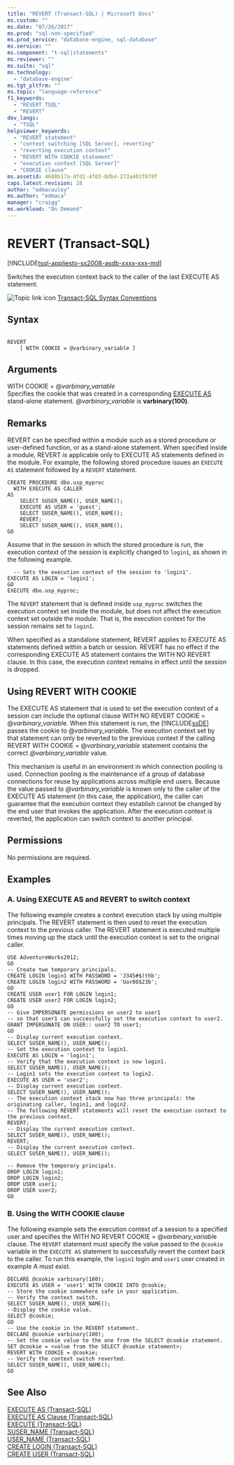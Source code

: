 ```yaml
---
title: "REVERT (Transact-SQL) | Microsoft Docs"
ms.custom: ""
ms.date: "07/26/2017"
ms.prod: "sql-non-specified"
ms.prod_service: "database-engine, sql-database"
ms.service: ""
ms.component: "t-sql|statements"
ms.reviewer: ""
ms.suite: "sql"
ms.technology: 
  - "database-engine"
ms.tgt_pltfrm: ""
ms.topic: "language-reference"
f1_keywords: 
  - "REVERT_TSQL"
  - "REVERT"
dev_langs: 
  - "TSQL"
helpviewer_keywords: 
  - "REVERT statement"
  - "context switching [SQL Server], reverting"
  - "reverting execution context"
  - "REVERT WITH COOKIE statement"
  - "execution context [SQL Server]"
  - "COOKIE clause"
ms.assetid: 4688b17a-dfd1-4f03-8db4-273a401f879f
caps.latest.revision: 28
author: "edmacauley"
ms.author: "edmaca"
manager: "craigg"
ms.workload: "On Demand"
---
```

# REVERT (Transact-SQL)
[!INCLUDE[tsql-appliesto-ss2008-asdb-xxxx-xxx-md](../../includes/tsql-appliesto-ss2008-asdb-xxxx-xxx-md.md)]

  Switches the execution context back to the caller of the last EXECUTE AS statement.  
  
 ![Topic link icon](../../database-engine/configure-windows/media/topic-link.gif "Topic link icon") [Transact-SQL Syntax Conventions](../../t-sql/language-elements/transact-sql-syntax-conventions-transact-sql.md)  
  
## Syntax  
  
```  
  
REVERT  
    [ WITH COOKIE = @varbinary_variable ]  
```  
  
## Arguments  
 WITH COOKIE = @*varbinary_variable*  
 Specifies the cookie that was created in a corresponding [EXECUTE AS](../../t-sql/statements/execute-as-transact-sql.md) stand-alone statement. *@varbinary_variable* is **varbinary(100)**.  
  
## Remarks  
 REVERT can be specified within a module such as a stored procedure or user-defined function, or as a stand-alone statement. When specified inside a module, REVERT is applicable only to EXECUTE AS statements defined in the module. For example, the following stored procedure issues an `EXECUTE AS` statement followed by a `REVERT` statement.  
  
```  
CREATE PROCEDURE dbo.usp_myproc   
  WITH EXECUTE AS CALLER  
AS   
    SELECT SUSER_NAME(), USER_NAME();  
    EXECUTE AS USER = 'guest';  
    SELECT SUSER_NAME(), USER_NAME();  
    REVERT;  
    SELECT SUSER_NAME(), USER_NAME();  
GO  
```  
  
 Assume that in the session in which the stored procedure is run, the execution context of the session is explicitly changed to `login1`, as shown in the following example.  
  
```  
  -- Sets the execution context of the session to 'login1'.  
EXECUTE AS LOGIN = 'login1';  
GO  
EXECUTE dbo.usp_myproc;   
```  
  
 The `REVERT` statement that is defined inside `usp_myproc` switches the execution context set inside the module, but does not affect the execution context set outside the module. That is, the execution context for the session remains set to `login1`.  
  
 When specified as a standalone statement, REVERT applies to EXECUTE AS statements defined within a batch or session. REVERT has no effect if the corresponding EXECUTE AS statement contains the WITH NO REVERT clause. In this case, the execution context remains in effect until the session is dropped.  
  
## Using REVERT WITH COOKIE  
 The EXECUTE AS statement that is used to set the execution context of a session can include the optional clause WITH NO REVERT COOKIE = @*varbinary_variabl*e. When this statement is run, the [!INCLUDE[ssDE](../../includes/ssde-md.md)] passes the cookie to @*varbinary_variabl*e. The execution context set by that statement can only be reverted to the previous context if the calling REVERT WITH COOKIE = @*varbinary_variable* statement contains the correct *@varbinary_variable* value.  
  
 This mechanism is useful in an environment in which connection pooling is used. Connection pooling is the maintenance of a group of database connections for reuse by applications across multiple end users. Because the value passed to *@varbinary_variable* is known only to the caller of the EXECUTE AS statement (in this case, the application), the caller can guarantee that the execution context they establish cannot be changed by the end user that invokes the application. After the execution context is reverted, the application can switch context to another principal.  
  
## Permissions  
 No permissions are required.  
  
## Examples  
  
### A. Using EXECUTE AS and REVERT to switch context  
 The following example creates a context execution stack by using multiple principals. The REVERT statement is then used to reset the execution context to the previous caller. The REVERT statement is executed multiple times moving up the stack until the execution context is set to the original caller.  
  
```  
USE AdventureWorks2012;  
GO  
-- Create two temporary principals.  
CREATE LOGIN login1 WITH PASSWORD = 'J345#$)thb';  
CREATE LOGIN login2 WITH PASSWORD = 'Uor80$23b';  
GO  
CREATE USER user1 FOR LOGIN login1;  
CREATE USER user2 FOR LOGIN login2;  
GO  
-- Give IMPERSONATE permissions on user2 to user1  
-- so that user1 can successfully set the execution context to user2.  
GRANT IMPERSONATE ON USER:: user2 TO user1;  
GO  
-- Display current execution context.  
SELECT SUSER_NAME(), USER_NAME();  
-- Set the execution context to login1.   
EXECUTE AS LOGIN = 'login1';  
-- Verify that the execution context is now login1.  
SELECT SUSER_NAME(), USER_NAME();  
-- Login1 sets the execution context to login2.  
EXECUTE AS USER = 'user2';  
-- Display current execution context.  
SELECT SUSER_NAME(), USER_NAME();  
-- The execution context stack now has three principals: the originating caller, login1, and login2.  
-- The following REVERT statements will reset the execution context to the previous context.  
REVERT;  
-- Display the current execution context.  
SELECT SUSER_NAME(), USER_NAME();  
REVERT;  
-- Display the current execution context.  
SELECT SUSER_NAME(), USER_NAME();  
  
-- Remove the temporary principals.  
DROP LOGIN login1;  
DROP LOGIN login2;  
DROP USER user1;  
DROP USER user2;  
GO  
```  
  
### B. Using the WITH COOKIE clause  
 The following example sets the execution context of a session to a specified user and specifies the WITH NO REVERT COOKIE = @*varbinary_variabl*e clause. The `REVERT` statement must specify the value passed to the `@cookie` variable in the `EXECUTE AS` statement to successfully revert the context back to the caller. To run this example, the `login1` login and `user1` user created in example A must exist.  
  
```  
DECLARE @cookie varbinary(100);  
EXECUTE AS USER = 'user1' WITH COOKIE INTO @cookie;  
-- Store the cookie somewhere safe in your application.  
-- Verify the context switch.  
SELECT SUSER_NAME(), USER_NAME();  
--Display the cookie value.  
SELECT @cookie;  
GO  
-- Use the cookie in the REVERT statement.  
DECLARE @cookie varbinary(100);  
-- Set the cookie value to the one from the SELECT @cookie statement.  
SET @cookie = <value from the SELECT @cookie statement>;  
REVERT WITH COOKIE = @cookie;  
-- Verify the context switch reverted.  
SELECT SUSER_NAME(), USER_NAME();  
GO  
```  
  
## See Also  
 [EXECUTE AS &#40;Transact-SQL&#41;](../../t-sql/statements/execute-as-transact-sql.md)   
 [EXECUTE AS Clause &#40;Transact-SQL&#41;](../../t-sql/statements/execute-as-clause-transact-sql.md)   
 [EXECUTE &#40;Transact-SQL&#41;](../../t-sql/language-elements/execute-transact-sql.md)   
 [SUSER_NAME &#40;Transact-SQL&#41;](../../t-sql/functions/suser-name-transact-sql.md)   
 [USER_NAME &#40;Transact-SQL&#41;](../../t-sql/functions/user-name-transact-sql.md)   
 [CREATE LOGIN &#40;Transact-SQL&#41;](../../t-sql/statements/create-login-transact-sql.md)   
 [CREATE USER &#40;Transact-SQL&#41;](../../t-sql/statements/create-user-transact-sql.md)  
  
  
